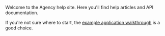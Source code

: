 Welcome to the Agency help site. Here you'll find help articles and API
documentation.

If you're not sure where to start, the [example application
walkthrough](/articles/walkthrough) is a good choice.
